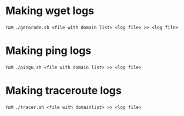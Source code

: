 # Making wget logs
run `./getorade.sh <file with domain list> <log file> >> <log file>` 

# Making ping logs
run `./pingu.sh <file with domain list> >> <log file>`

# Making traceroute logs
run `./tracer.sh <file with domainlist> >> <log file>`
